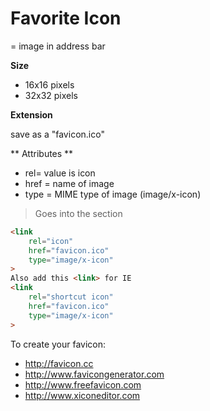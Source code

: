# Favorite Icon

= image in address bar

**Size**
- 16x16 pixels
- 32x32 pixels

**Extension**

save as a "favicon.ico" 

** Attributes **

- rel= value is icon
- href = name of image
- type = MIME type of image (image/x-icon)

>Goes into the <head> section 

```html
<link 
    rel="icon" 
    href="favicon.ico"
    type="image/x-icon"
>
Also add this <link> for IE
<link
    rel="shortcut icon" 
    href="favicon.ico"
    type="image/x-icon"
>

```

To create your favicon:

- http://favicon.cc
- http://www.favicongenerator.com
- http://www.freefavicon.com
- http://www.xiconeditor.com



